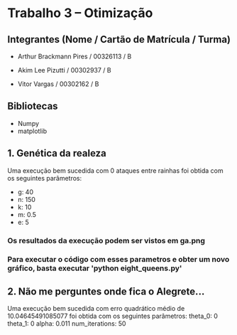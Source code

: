 # Trabalho 3 – Otimização

## Integrantes (Nome / Cartão de Matrícula / Turma)

- Arthur Brackmann Pires / 00326113 / B

- Akim Lee Pizutti / 00302937 / B

- Vitor Vargas / 00302162 / B

## Bibliotecas

- Numpy
- matplotlib

## 1. Genética da realeza
 Uma execução bem sucedida com 0 ataques entre rainhas foi obtida com os seguintes parâmetros:
 - g: 40
 - n: 150
 - k: 10
 - m: 0.5
 - e: 5

 ### Os resultados da execução podem ser vistos em ga.png
 ### Para executar o código com esses parametros e obter um novo gráfico, basta executar 'python eight_queens.py'

## 2. Não me perguntes onde fica o Alegrete...
 Uma execução bem sucedida com erro quadrático médio de 10.04645491085077 foi obtida com os seguintes parâmetros:
 theta_0: 0
 theta_1: 0
 alpha: 0.011
 num_iterations: 50